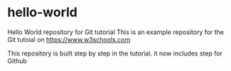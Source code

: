 # hello-world
Hello World repository for Git tutorial
This is an example repository for the Git tutoial on https://www.w3schools.com

This repository is built step by step in the tutorial.
it now includes step for Github
